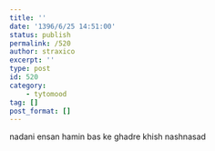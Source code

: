 ```yaml
---
title: ''
date: '1396/6/25 14:51:00'
status: publish
permalink: /520
author: straxico
excerpt: ''
type: post
id: 520
category:
    - tytomood
tag: []
post_format: []
---
```

nadani ensan hamin bas ke ghadre khish nashnasad
